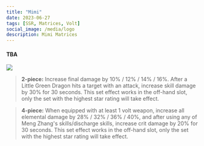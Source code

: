 ```yaml
---
title: "Mimi"
date: 2023-06-27
tags: [SSR, Matrices, Volt]
social_image: /media/logo
description: Mimi Matrices
---
```


#### TBA

![](https://telegra.ph/file/25cdb8ade6eecd8365ce6.png)

> **2-piece:** Increase final damage by 10% / 12% / 14% / 16%. After a Little Green Dragon hits a target with an attack, increase skill damage by 30% for 30 seconds. This set effect works in the off-hand slot, only the set with the highest star rating will take effect.

> **4-piece:** When equipped with at least 1 volt weapon, increase all elemental damage by 28% / 32% / 36% / 40%, and after using any of Meng Zhang's skills/discharge skills, increase crit damage by 20% for 30 seconds. This set effect works in the off-hand slot, only the set with the highest star rating will take effect.
